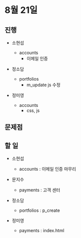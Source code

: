 # 8월 21일

## 진행

- 소현섭
    - accounts
        - 이메일 인증

- 정소담
    - portfolios
        - m_update js 수정

- 정미영
    - accounts
        - css, js

## 문제점


## 할 일

- 소현섭
    - accounts : 이메일 인증 마무리

- 문지수
    - payments : 고객 센터

- 정소담
    - portfolios : p_create

- 정미영
    - payments : index.html